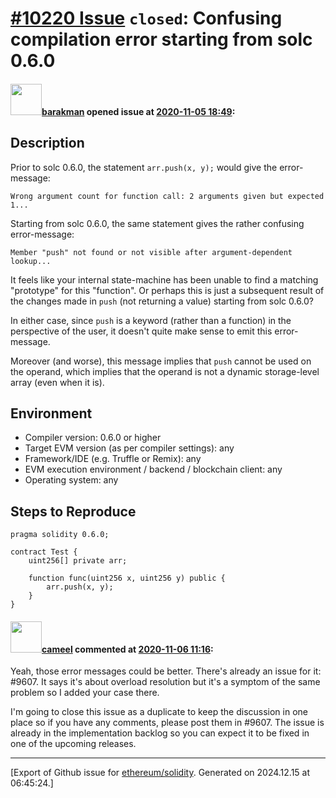 # [\#10220 Issue](https://github.com/ethereum/solidity/issues/10220) `closed`: Confusing compilation error starting from solc 0.6.0

#### <img src="https://avatars.githubusercontent.com/u/7003246?v=4" width="50">[barakman](https://github.com/barakman) opened issue at [2020-11-05 18:49](https://github.com/ethereum/solidity/issues/10220):

## Description

Prior to solc 0.6.0, the statement `arr.push(x, y);` would give the error-message:
```
Wrong argument count for function call: 2 arguments given but expected 1...
```

Starting from solc 0.6.0, the same statement gives the rather confusing error-message:
```
Member "push" not found or not visible after argument-dependent lookup...
```

It feels like your internal state-machine has been unable to find a matching "prototype" for this "function".
Or perhaps this is just a subsequent result of the changes made in `push` (not returning a value) starting from solc 0.6.0?

In either case, since `push` is a keyword (rather than a function) in the perspective of the user, it doesn't quite make sense to emit this error-message.

Moreover (and worse), this message implies that `push` cannot be used on the operand, which implies that the operand is not a dynamic storage-level array (even when it is).

## Environment

- Compiler version: 0.6.0 or higher
- Target EVM version (as per compiler settings): any
- Framework/IDE (e.g. Truffle or Remix): any
- EVM execution environment / backend / blockchain client: any
- Operating system: any

## Steps to Reproduce

```solidity
pragma solidity 0.6.0;

contract Test {
    uint256[] private arr;

    function func(uint256 x, uint256 y) public {
        arr.push(x, y);
    }
}
```


#### <img src="https://avatars.githubusercontent.com/u/137030?v=4" width="50">[cameel](https://github.com/cameel) commented at [2020-11-06 11:16](https://github.com/ethereum/solidity/issues/10220#issuecomment-723025910):

Yeah, those error messages could be better. There's already an issue for it: #9607. It says it's about overload resolution but it's a symptom of the same problem so I added your case there.

I'm going to close this issue as a duplicate to keep the discussion in one place so if you have any comments, please post them in #9607. The issue is already in the implementation backlog so you can expect it to be fixed in one of the upcoming releases.


-------------------------------------------------------------------------------



[Export of Github issue for [ethereum/solidity](https://github.com/ethereum/solidity). Generated on 2024.12.15 at 06:45:24.]
